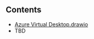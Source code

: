 
## Contents

* [Azure Virtual Desktop.drawio](https://app.diagrams.net/#Uhttps%3A%2F%2Fraw.githubusercontent.com%2Fjikuja%2Fdiagrams.net%2Fmaster%2FAzure%2FAzure%2520Virtual%2520Desktop.drawio#%7B%22pageId%22%3A%22niAFsp3WCU0wCWim4Omd%22%7D)
* TBD 

